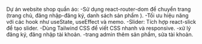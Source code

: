 Dự án website shop quần áo:
-Sử dụng react-router-dom để chuyển trang (trang chủ, đăng nhập-đăng ký, danh sách sản phẩm ).
-Tối ưu hiệu năng với các hook như useState, useEffect và memo.
-Slider: Tích hợp react-slick để tạo slider.
-Dùng Tailwind CSS để viết CSS nhanh và responsive.
-xử lý đăng ký, đăng nhập tài khoản.
-trang admin thêm sản phẩm, sửa tài khoản.
